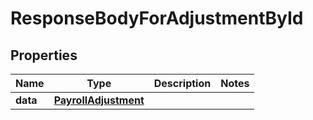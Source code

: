 

# ResponseBodyForAdjustmentById


## Properties

| Name | Type | Description | Notes |
|------------ | ------------- | ------------- | -------------|
|**data** | [**PayrollAdjustment**](PayrollAdjustment.md) |  |  |



